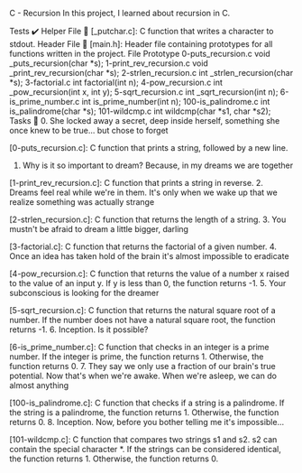 C - Recursion
In this project, I learned about recursion in C.

Tests ✔️
Helper File 🙌
[_putchar.c]: C function that writes a character to stdout.
Header File 📁
[main.h]: Header file containing prototypes for all functions written in the project.
File	Prototype
0-puts_recursion.c	void _puts_recursion(char *s);
1-print_rev_recursion.c	void _print_rev_recursion(char *s);
2-strlen_recursion.c	int _strlen_recursion(char *s);
3-factorial.c	int factorial(int n);
4-pow_recursion.c	int _pow_recursion(int x, int y);
5-sqrt_recursion.c	int _sqrt_recursion(int n);
6-is_prime_number.c	int is_prime_number(int n);
100-is_palindrome.c	int is_palindrome(char *s);
101-wildcmp.c	int wildcmp(char *s1, char *s2);
Tasks 📃
0. She locked away a secret, deep inside herself, something she once knew to be true... but chose to forget

[0-puts_recursion.c]: C function that prints a string, followed by a new line.
1. Why is it so important to dream? Because, in my dreams we are together

[1-print_rev_recursion.c]: C function that prints a string in reverse.
2. Dreams feel real while we're in them. It's only when we wake up that we realize something was actually strange

[2-strlen_recursion.c]: C function that returns the length of a string.
3. You mustn't be afraid to dream a little bigger, darling

[3-factorial.c]: C function that returns the factorial of a given number.
4. Once an idea has taken hold of the brain it's almost impossible to eradicate

[4-pow_recursion.c]: C function that returns the value of a number x raised to the value of an input y.
If y is less than 0, the function returns -1.
5. Your subconscious is looking for the dreamer

[5-sqrt_recursion.c]: C function that returns the natural square root of a number.
If the number does not have a natural square root, the function returns -1.
6. Inception. Is it possible?

[6-is_prime_number.c]: C function that checks in an integer is a prime number.
If the integer is prime, the function returns 1.
Otherwise, the function returns 0.
7. They say we only use a fraction of our brain's true potential. Now that's when we're awake. When we're asleep, we can do almost anything

[100-is_palindrome.c]: C function that checks if a string is a palindrome.
If the string is a palindrome, the function returns 1.
Otherwise, the function returns 0.
8. Inception. Now, before you bother telling me it's impossible...

[101-wildcmp.c]: C function that compares two strings s1 and s2.
s2 can contain the special character *.
If the strings can be considered identical, the function returns 1.
Otherwise, the function returns 0.

